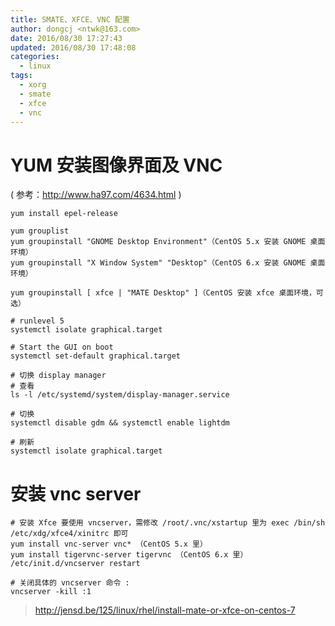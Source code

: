```yaml
---
title: SMATE、XFCE、VNC 配置
author: dongcj <ntwk@163.com>
date: 2016/08/30 17:27:43
updated: 2016/08/30 17:48:08
categories:
  - linux
tags:
  - xorg
  - smate
  - xfce
  - vnc
---
```


# YUM 安装图像界面及 VNC
( 参考：http://www.ha97.com/4634.html )

    yum install epel-release

    yum grouplist
    yum groupinstall "GNOME Desktop Environment"（CentOS 5.x 安装 GNOME 桌面环境）
    yum groupinstall "X Window System" "Desktop"（CentOS 6.x 安装 GNOME 桌面环境）

    yum groupinstall [ xfce | "MATE Desktop" ]（CentOS 安装 xfce 桌面环境，可选）

    # runlevel 5
    systemctl isolate graphical.target

    # Start the GUI on boot
    systemctl set-default graphical.target

    # 切换 display manager
    # 查看
    ls -l /etc/systemd/system/display-manager.service

    # 切换
    systemctl disable gdm && systemctl enable lightdm

    # 刷新
    systemctl isolate graphical.target

# 安装 vnc server
    # 安装 Xfce 要使用 vncserver，需修改 /root/.vnc/xstartup 里为 exec /bin/sh /etc/xdg/xfce4/xinitrc 即可
    yum install vnc-server vnc* （CentOS 5.x 里）
    yum install tigervnc-server tigervnc （CentOS 6.x 里）
    /etc/init.d/vncserver restart

    # 关闭具体的 vncserver 命令 :
    vncserver -kill :1

> http://jensd.be/125/linux/rhel/install-mate-or-xfce-on-centos-7
